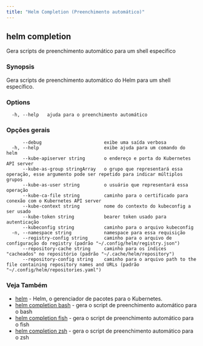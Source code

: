 ```yaml
---
title: "Helm Completion (Preenchimento automático)"
---
```


## helm completion

Gera scripts de preenchimento automático para um shell específico

### Synopsis

Gera scripts de preenchimento automático do Helm para um shell específico.

### Options

```
  -h, --help   ajuda para o preenchimento automático
```

### Opções gerais

```
      --debug                       exibe uma saída verbosa
  -h, --help                        exibe ajuda para um comando do helm
      --kube-apiserver string       o endereço e porta do Kubernetes API server
      --kube-as-group stringArray   o grupo que representará essa operação, esse argumento pode ser repetido para indicar múltiplos grupos
      --kube-as-user string         o usuário que representará essa operação
      --kube-ca-file string         caminho para o certificado para conexão com o Kubernetes API server
      --kube-context string         nome do contexto do kubeconfig a ser usado
      --kube-token string           bearer token usado para autenticação
      --kubeconfig string           caminho para o arquivo kubeconfig
  -n, --namespace string            namespace para essa requisição
      --registry-config string      caminho para o arquivo de configuração do registry (padrão "~/.config/helm/registry.json")
      --repository-cache string     caminho para os índices "cacheados" no repositório (padrão "~/.cache/helm/repository")
      --repository-config string    caminho para o arquivo path to the file containing repository names and URLs (padrão "~/.config/helm/repositories.yaml")
```

### Veja Também

* [helm](helm.md) - Helm, o gerenciador de pacotes para o Kubernetes.
* [helm completion bash](helm_completion_bash.md) - gera o script de preenchimento automático para o bash
* [helm completion fish](helm_completion_fish.md) - gera o script de preenchimento automático para o fish
* [helm completion zsh](helm_completion_zsh.md) - gera o script de preenchimento automático para o zsh
